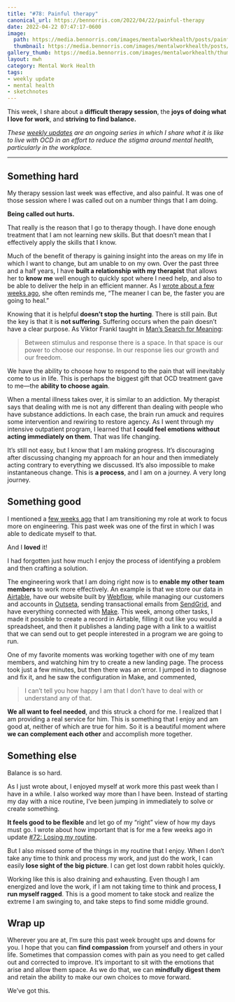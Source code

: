 ```yaml
---
title: "#78: Painful therapy"
canonical_url: https://bennorris.com/2022/04/22/painful-therapy
date: 2022-04-22 07:47:17-0600
image: 
  path: https://media.bennorris.com/images/mentalworkhealth/posts/painful-therapy.jpg
  thumbnail: https://media.bennorris.com/images/mentalworkhealth/posts/thumbnails/painful-therapy.jpg
gallery_thumb: https://media.bennorris.com/images/mentalworkhealth/thumbs/painful-therapy.jpg
layout: mwh
category: Mental Work Health
tags:
- weekly update
- mental health
- sketchnotes
---
```


This week, I share about a **difficult therapy session**, the **joys of doing what I love for work**, and **striving to find balance.**

_These [weekly updates](https://bennorris.com/tags/weekly-update/) are an ongoing series in which I share what it is like to live with OCD in an effort to reduce the stigma around mental health, particularly in the workplace._

***


## Something hard

My therapy session last week was effective, and also painful. It was one of those session where I was called out on a number things that I am doing.

**Being called out hurts.**

That really is the reason that I go to therapy though. I have done enough treatment that I am not learning new skills. But that doesn’t mean that I effectively apply the skills that I know.

Much of the benefit of therapy is gaining insight into the areas on my life in which I want to change, but am unable to on my own. Over the past three and a half years, I have **built a relationship with my therapist** that allows her to **know me** well enough to quickly spot where I need help, and also to be able to deliver the help in an efficient manner. As I [wrote about a few weeks ago](https://bennorris.com/2022/03/05/spiraling-about-spiraling), she often reminds me, “The meaner I can be, the faster you are going to heal.”

Knowing that it is helpful **doesn’t stop the hurting**. There is still pain. But the key is that it is **not suffering**. Suffering occurs when the pain doesn’t have a clear purpose. As Viktor Frankl taught in [Man’s Search for Meaning](https://en.wikipedia.org/wiki/Man%27s_Search_for_Meaning):

> Between stimulus and response there is a space. In that space is our power to choose our response. In our response lies our growth and our freedom.

We have the ability to choose how to respond to the pain that will inevitably come to us in life. This is perhaps the biggest gift that OCD treatment gave to me—the **ability to choose again**.

When a mental illness takes over, it is similar to an addiction. My therapist says that dealing with me is not any different than dealing with people who have substance addictions. In each case, the brain run amuck and requires some intervention and rewiring to restore agency. As I went through my intensive outpatient program, I learned that **I could feel emotions without acting immediately on them**. That was life changing.

It’s still not easy, but I know that I am making progress. It’s discouraging after discussing changing my approach for an hour and then immediately acting contrary to everything we discussed. It’s also impossible to make instantaneous change. This is **a process**, and I am on a journey. A very long journey.


## Something good

I mentioned a [few weeks ago](https://bennorris.com/2022/03/26/playing-first-base) that I am transitioning my role at work to focus more on engineering. This past week was one of the first in which I was able to dedicate myself to that.

And I **loved** it!

I had forgotten just how much I enjoy the process of identifying a problem and then crafting a solution.

The engineering work that I am doing right now is to **enable my other team members** to work more effectively. An example is that we store our data in [Airtable](https://airtable.com/invite/r/wlImDzJx), have our website built by [Webflow](https://webflow.com), while managing our customers and accounts in [Outseta](https://www.outseta.com), sending transactional emails from [SendGrid](https://sendgrid.com), and have everything connected with [Make](https://www.make.com/). This week, among other tasks, I made it possible to create a record in Airtable, filling it out like you would a spreadsheet, and then it publishes a landing page with a link to a waitlist that we can send out to get people interested in a program we are going to run.

One of my favorite moments was working together with one of my team members, and watching him try to create a new landing page. The process took just a few minutes, but then there was an error. I jumped in to diagnose and fix it, and he saw the configuration in Make, and commented,

> I can’t tell you how happy I am that I don’t have to deal with or understand any of that.

**We all want to feel needed**, and this struck a chord for me. I realized that I am providing a real service for him. This is something that I enjoy and am good at, neither of which are true for him. So it is a beautiful moment where **we can complement each other** and accomplish more together.


## Something else

Balance is so hard.

As I just wrote about, I enjoyed myself at work more this past week than I have in a while. I also worked way more than I have been. Instead of starting my day with a nice routine, I’ve been jumping in immediately to solve or create something.

**It feels good to be flexible** and let go of my “right” view of how my days must go. I wrote about how important that is for me a few weeks ago in update [#72: Losing my routine](https://bennorris.com/2022/03/12/losing-my-routine).

But I also missed some of the things in my routine that I enjoy. When I don’t take any time to think and process my work, and just do the work, I can easily **lose sight of the big picture**. I can get lost down rabbit holes quickly.

Working like this is also draining and exhausting. Even though I am energized and love the work, if I am not taking time to think and process, **I run myself ragged**. This is a good moment to take stock and realize the extreme I am swinging to, and take steps to find some middle ground.


## Wrap up

Wherever you are at, I’m sure this past week brought ups and downs for you. I hope that you can **find compassion** from yourself and others in your life. Sometimes that compassion comes with pain as you need to get called out and corrected to improve. It’s important to sit with the emotions that arise and allow them space. As we do that, we can **mindfully digest them** and retain the ability to make our own choices to move forward.

We’ve got this.
